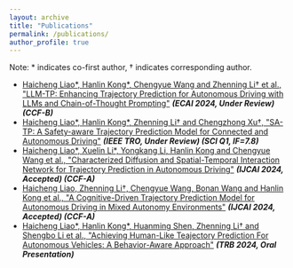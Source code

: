 ```yaml
---
layout: archive
title: "Publications"
permalink: /publications/
author_profile: true
---
```


Note: * indicates co-first author, † indicates corresponding author.

- [Haicheng Liao\*, <u>Hanlin Kong*</u>, Chengyue Wang and Zhenning Li† et al., "LLM-TP: Enhancing Trajectory Prediction for Autonomous Driving with LLMs and Chain-of-Thought Prompting"](llmtp.html)  ***(ECAI 2024, Under Review) (CCF-B)***
- [Haicheng Liao\*, <u>Hanlin Kong*</u>, Zhenning Li† and Chengzhong Xu†, "SA-TP: A Safety-aware Trajectory Prediction Model for Connected and Autonomous Driving"](satp.html) ***(IEEE TRO, Under Review) (SCI Q1, IF=7.8)***
- [Haicheng Liao\*, Xuelin Li\*, Yongkang Li, <u>Hanlin Kong</u> and Chengyue Wang et al., "Characterized Diffusion and Spatial-Temporal Interaction Network for Trajectory Prediction in Autonomous Driving"](https://arxiv.org/pdf/2405.02145) ***(IJCAI 2024, Accepted) (CCF-A)***
- [Haicheng Liao, Zhenning Li†, Chengyue Wang, Bonan Wang and <u>Hanlin Kong</u> et al., "A Cognitive-Driven Trajectory Prediction Model for Autonomous Driving in Mixed Autonomy Environments"](https://arxiv.org/pdf/2404.17520) ***(IJCAI 2024, Accepted) (CCF-A)***
- [Haicheng Liao\*, <u>Hanlin Kong*</u>, Huanming Shen, Zhenning Li† and Shengbo Li et al., "Achieving Human-Like Teajectory Prediction For Autonomous Vehicles: A Behavior-Aware Approach"](https://annualmeeting.mytrb.org/OnlineProgramArchive/Details/20918) ***(TRB 2024, Oral Presentation)***
